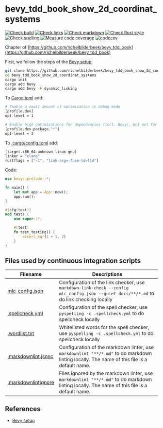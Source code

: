 # bevy_tdd_book_show_2d_coordinat_systems

[![Check build](https://github.com/richelbilderbeek/bevy_tdd_book_show_2d_coordinat_systems/actions/workflows/check_build.yaml/badge.svg?branch=master)](https://github.com/richelbilderbeek/bevy_tdd_book_show_2d_coordinat_systems/actions/workflows/check_build.yaml)
[![Check links](https://github.com/richelbilderbeek/bevy_tdd_book_show_2d_coordinat_systems/actions/workflows/check_links.yaml/badge.svg?branch=master)](https://github.com/richelbilderbeek/bevy_tdd_book_show_2d_coordinat_systems/actions/workflows/check_links.yaml)
[![Check markdown](https://github.com/richelbilderbeek/bevy_tdd_book_show_2d_coordinat_systems/actions/workflows/check_markdown.yaml/badge.svg?branch=master)](https://github.com/richelbilderbeek/bevy_tdd_book_show_2d_coordinat_systems/actions/workflows/check_markdown.yaml)
[![Check Rust style](https://github.com/richelbilderbeek/bevy_tdd_book_show_2d_coordinat_systems/actions/workflows/check_rust_style.yaml/badge.svg?branch=master)](https://github.com/richelbilderbeek/bevy_tdd_book_show_2d_coordinat_systems/actions/workflows/check_rust_style.yaml)
[![Check spelling](https://github.com/richelbilderbeek/bevy_tdd_book_show_2d_coordinat_systems/actions/workflows/check_spelling.yaml/badge.svg?branch=master)](https://github.com/richelbilderbeek/bevy_tdd_book_show_2d_coordinat_systems/actions/workflows/check_spelling.yaml)
[![Measure code coverage](https://github.com/richelbilderbeek/bevy_tdd_book_show_2d_coordinat_systems/actions/workflows/measure_codecov.yaml/badge.svg?branch=master)](https://github.com/richelbilderbeek/bevy_tdd_book_show_2d_coordinat_systems/actions/workflows/measure_codecov.yaml)
[![codecov](https://codecov.io/gh/richelbilderbeek/bevy_tdd_book_show_2d_coordinat_systems/graph/badge.svg?token=XAVFZYDQKZ)](https://codecov.io/gh/richelbilderbeek/bevy_tdd_book_show_2d_coordinat_systems)

Chapter of [https://github.com/richelbilderbeek/bevy_tdd_book](https://github.com/richelbilderbeek/bevy_tdd_book)

First, we follow the steps of the [Bevy setup](https://bevyengine.org/learn/quick-start/getting-started/setup/):

```bash
git clone https://github.com/richelbilderbeek/bevy_tdd_book_show_2d_coordinat_systems
cd bevy_tdd_book_show_2d_coordinat_systems
cargo init
cargo add bevy
cargo add bevy -F dynamic_linking
```

To [Cargo.toml](Cargo.toml) add:

```bash
# Enable a small amount of optimization in debug mode
[profile.dev]
opt-level = 1

# Enable high optimizations for dependencies (incl. Bevy), but not for our code:
[profile.dev.package."*"]
opt-level = 3
```

To [.cargo/config.toml](.cargo/config.toml) add:

```bash
[target.x86_64-unknown-linux-gnu]
linker = "clang"
rustflags = ["-C", "link-arg=-fuse-ld=lld"]
```

Code:

```rust
use bevy::prelude::*;

fn main() {
    let mut app = App::new();
    app.run();
}

#[cfg(test)]
mod tests {
    use super::*;

    #[test]
    fn test_testing() {
        assert_eq!(1 + 1, 2)
    }
}
```

## Files used by continuous integration scripts

Filename                                  |Descriptions
------------------------------------------|--------------------------------------------------------------------------------------------------------------------------------------
[mlc_config.json](mlc_config.json)        |Configuration of the link checker, use `markdown-link-check --config mlc_config.json --quiet docs/**/*.md` to do link checking locally
[.spellcheck.yml](.spellcheck.yml)        |Configuration of the spell checker, use `pyspelling -c .spellcheck.yml` to do spellcheck locally
[.wordlist.txt](.wordlist.txt)            |Whitelisted words for the spell checker, use `pyspelling -c .spellcheck.yml` to do spellcheck locally
[.markdownlint.jsonc](.markdownlint.jsonc)|Configuration of the markdown linter, use `markdownlint "**/*.md"` to do markdown linting locally. The name of this file is a default name.
[.markdownlintignore](.markdownlintignore)|Files ignored by the markdown linter, use `markdownlint "**/*.md"` to do markdown linting locally. The name of this file is a default name.

## References

* [Bevy setup](https://bevyengine.org/learn/quick-start/getting-started/setup/)

